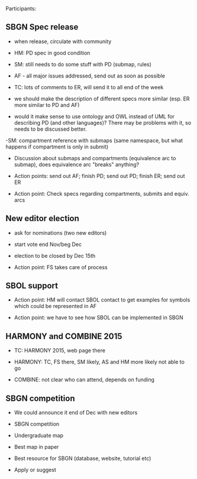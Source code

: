 Participants:

SBGN Spec release
-----------------

- when release, circulate with community

- HM: PD spec in good condition

- SM: still needs to do some stuff with PD (submap, rules)

- AF - all major issues addressed, send out as soon as possible

- TC: lots of comments to ER, will send it to all end of the week

- we should make the description of different specs more similar (esp. ER more similar to PD and AF)

- would it make sense to use ontology and OWL instead of UML for describing PD (and other languages)? There may be problems with it, so needs to be discussed better.

-SM: compartment reference with submaps (same namespace, but what happens if compartment is only in submit)

- Discussion about submaps and compartments (equivalence arc to submap), does equivalence arc "breaks" anything?

- Action points: send out AF; finish PD; send out PD; finish ER; send out ER

- Action point: Check specs regarding compartments, submits and equiv. arcs

New editor election
-------------------

- ask for nominations (two new editors)

- start vote end Nov/beg Dec

- election to be closed by Dec 15th

- Action point: FS takes care of process

SBOL support
------------

- Action point: HM will contact SBOL contact to get examples for symbols which could be represented in AF

- Action point: we have to see how SBOL can be implemented in SBGN

HARMONY and COMBINE 2015
------------------------

- TC: HARMONY 2015, web page there

- HARMONY: TC, FS there, SM likely, AS and HM more likely not able to go

- COMBINE: not clear who can attend, depends on funding

SBGN competition
----------------

- We could announce it end of Dec with new editors

- SBGN competition

-   Undergraduate map
-   Best map in paper
-   Best resource for SBGN (database, website, tutorial etc)
-   Apply or suggest
